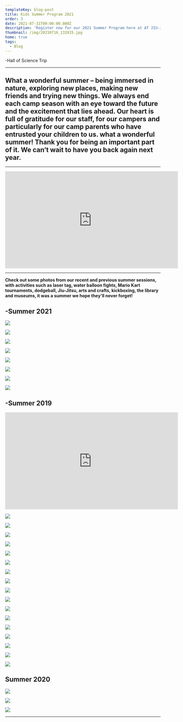 ```yaml
---
templateKey: blog-post
title: Kids Summer Program 2021
order: 3
date: 2021-07-31T00:00:00.000Z
description: 'Register now for our 2021 Summer Program here at AT JIU-JITSU NYC! '
thumbnail: /img/20210716_132815.jpg
home: true
tags:
  - Blog
---
```

\-Hall of Science Trip

- - -

## **What a wonderful summer – being immersed in nature, exploring new places, making new friends and trying new things. We always end each camp season with an eye toward the future and the excitement that lies ahead. Our heart is full of gratitude for our staff, for our campers and particularly for our camp parents who have entrusted your children to us. what a wonderful summer! Thank you for being an important part of it. We can’t wait to have you back again next year.**

- - -

<iframe width="560" height="315" src="https://www.youtube.com/embed/due_uL4FLCI" title="YouTube video player" frameborder="0" allow="accelerometer; autoplay; clipboard-write; encrypted-media; gyroscope; picture-in-picture" allowfullscreen></iframe>

- - -

**Check out some photos from our recent and previous summer sessions, with activities such as laser tag, water balloon fights, Mario Kart tournaments, dodgeball, Jiu-Jitsu, arts and crafts, kickboxing, the library and museums, it was a summer we hope they'll never forget!**

## **\-Summer 2021**

![](/img/dsc06004.jpg)

![](/img/img_7372.jpg)

![](/img/dsc05645.jpg)

![](/img/dsc05880.jpg)

![](/img/img_7376.jpg)

![](/img/dsc05652.jpg)

![](/img/dsc05628.jpg)

![](/img/dsc05336.jpg)

## **\-Summer 2019**

<iframe width="560" height="315" src="https://www.youtube.com/embed/Q7Vyr-vlrq4" title="YouTube video player" frameborder="0" allow="accelerometer; autoplay; clipboard-write; encrypted-media; gyroscope; picture-in-picture" allowfullscreen></iframe>

![](/img/dsc03545.jpg)

![](/img/img_7284.jpg)

![](/img/6.jpg)

![](/img/11.jpg)

![](/img/5.jpg)

![](/img/img_7332.jpg)

![](/img/img_7412.jpg)

![](/img/10.jpg)

![](/img/dsc03249.jpg)

![](/img/7.jpg)

![](/img/dsc03300-1-.jpg)

![](/img/13.jpg)

![](/img/img_7331.jpg)

![](/img/4.jpg)

![](/img/img_7395.jpg)

![](/img/9.jpg)

![](/img/dsc03295-1-.jpg)

## **Summer 2020**

![](/img/img_1831.jpg)

![](/img/videocapture_20200818-191038.jpg)

![](/img/img_1861.jpg)

- - -
